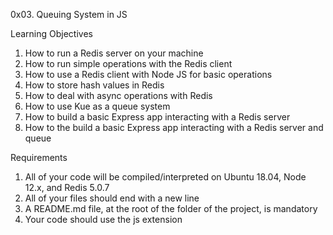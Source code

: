 0x03. Queuing System in JS

Learning Objectives

1. How to run a Redis server on your machine
2. How to run simple operations with the Redis client
3. How to use a Redis client with Node JS for basic operations
4. How to store hash values in Redis
5. How to deal with async operations with Redis
6. How to use Kue as a queue system
7. How to build a basic Express app interacting with a Redis server
8. How to the build a basic Express app interacting with a Redis server and queue

Requirements
1. All of your code will be compiled/interpreted on Ubuntu 18.04, Node 12.x, and Redis 5.0.7
2. All of your files should end with a new line
3. A README.md file, at the root of the folder of the project, is mandatory
4. Your code should use the js extension
